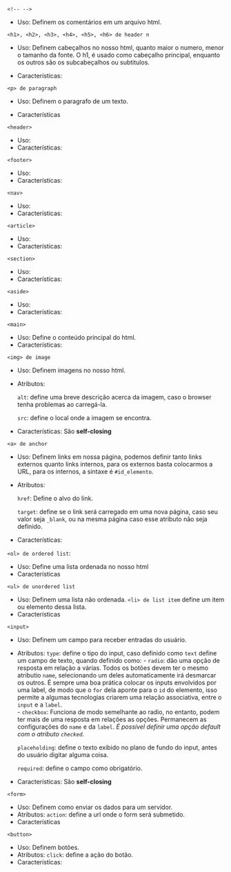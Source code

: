 `<!-- -->`
- Uso:
    Definem os comentários em um arquivo html.

`<h1>, <h2>, <h3>, <h4>, <h5>, <h6> de header n`
- Uso:
    Definem cabeçalhos no nosso html, quanto maior o numero, menor o tamanho da fonte. O h1, é usado como cabeçalho principal, enquanto os outros são os subcabeçalhos ou subtitulos.

- Características:


`<p> de paragraph`
- Uso:
    Definem o paragrafo de um texto.

- Características

`<header>`
- Uso:
- Características:

`<footer>`

- Uso:
- Características:

`<nav>`

- Uso:
- Características:

`<article>`

- Uso:
- Características:

`<section>`

- Uso:
- Características:

`<aside>`

- Uso:
- Características:

`<main>`
- Uso:
    Define o conteúdo principal do html.
- Características:

`<img> de image`
- Uso:
    Definem imagens no nosso html.
- Atributos:

    `alt`: define uma breve descrição acerca da imagem, caso o browser tenha problemas ao carregá-la.

    `src`: define o local onde a imagem se encontra.
- Características:
    São **self-closing**

`<a> de anchor`
- Uso:
    Definem links em nossa página, podemos definir tanto links externos quanto links internos, para os externos basta colocarmos a URL, para os internos, a sintaxe é `#id_elemento`.
- Atributos:

    `href`: Define o alvo do  link.

    `target`: define se o link será carregado em uma nova página, caso seu valor seja `_blank`, ou na mesma página caso esse atributo não seja definido.
- Características:

`<ol> de ordered list`:
- Uso:
    Define uma lista ordenada no nosso html
- Características

`<ul> de unordered list`
- Uso:
    Definem uma lista não ordenada. `<li> de list item` define um item ou elemento dessa lista.
- Características


`<input>`
- Uso: 
    Definem um campo para receber entradas do usuário.
- Atributos:
    `type`: define o tipo do input, caso definido como `text` define um campo de texto, quando definido
    como:
        - `radio`: dão uma opção de resposta em relação a várias. Todos os botões devem ter o mesmo atributio `name`, selecionando um deles automaticamente irá desmarcar os outros. É sempre uma boa prática colocar os inputs envolvidos por uma label, de modo que o `for` dela aponte para o `id` do elemento, isso permite a algumas tecnologias criarem uma relação associativa, entre o `input` e a `label`.        
        - `checkbox`: Funciona de modo semelhante ao radio, no entanto,  podem ter mais de uma resposta em relações as opções. Permanecem as configurações do `name` e da `label`. 
        *É possível definir uma opção default com o atributo `checked`.*
        
    `placeholding`: define o texto exibido no plano de fundo do input, antes do usuário digitar alguma coisa. 
    
    `required`: define o campo como obrigatório.
- Características:
    São **self-closing**

`<form>`
- Uso:
    Definem como enviar os dados para um servidor.
- Atributos:
    `action`: define a url onde o form será submetido.
- Características

`<button>`
- Uso:
    Definem botões.
- Atributos:
    `click`: define a ação do botão.
- Características:


